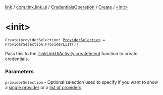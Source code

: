 [link](../../../index.md) / [com.tink.link.ui](../../index.md) / [CredentialsOperation](../index.md) / [Create](index.md) / [&lt;init&gt;](./-init-.md)

# &lt;init&gt;

`Create(providerSelection: `[`ProviderSelection`](../../-provider-selection/index.md)` = ProviderSelection.ProviderList())`

Pass this to the [TinkLinkUiActivity.createIntent](../../-tink-link-ui-activity/create-intent.md) function to create credentials.

### Parameters

`providerSelection` - Optional selection used to specify if you want to show a
[single provider](../../-provider-selection/-single-provider/index.md) or a [list of providers](../../-provider-selection/-provider-list/index.md).
